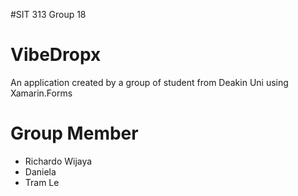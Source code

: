 #SIT 313 Group 18
# VibeDropx
An application created by a group of student from Deakin Uni using Xamarin.Forms

# Group Member
- Richardo Wijaya
- Daniela
- Tram Le
